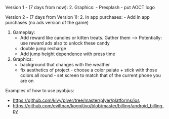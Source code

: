 Version 1 - (7 days from now):
2. Graphics:
	- Presplash - put AOCT logo

Version 2 - (7 days from Version 1):
2. In app purchases:
	- Add in app purchases (no ads version of the game)
1. Gameplay:
	- Add reward like candies or kitten treats. Gather them --> Potentially: use reward ads also to unlock these candy
	- double jump recharge
	- Add jump height dependence with press time
2. Graphics:
	- background that changes with the weather
	- fix aesthetics of project - choose a color palate + stick with those colors all round - set screen to match that of the current phone you are on


Examples of how to use pyobjus:
- https://github.com/kivy/plyer/tree/master/plyer/platforms/ios
- https://github.com/eviltnan/kognitivo/blob/master/billing/android_billing.py
